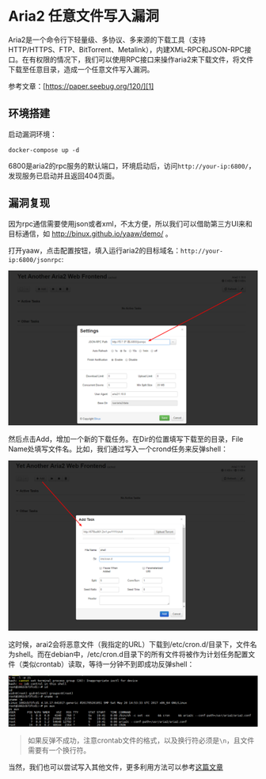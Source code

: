 # Aria2 任意文件写入漏洞

Aria2是一个命令行下轻量级、多协议、多来源的下载工具（支持 HTTP/HTTPS、FTP、BitTorrent、Metalink），内建XML-RPC和JSON-RPC接口。在有权限的情况下，我们可以使用RPC接口来操作aria2来下载文件，将文件下载至任意目录，造成一个任意文件写入漏洞。

参考文章：[https://paper.seebug.org/120/][1]

## 环境搭建

启动漏洞环境：

```
docker-compose up -d
```

6800是aria2的rpc服务的默认端口，环境启动后，访问`http://your-ip:6800/`，发现服务已启动并且返回404页面。

## 漏洞复现

因为rpc通信需要使用json或者xml，不太方便，所以我们可以借助第三方UI来和目标通信，如 http://binux.github.io/yaaw/demo/ 。

打开yaaw，点击配置按钮，填入运行aria2的目标域名：`http://your-ip:6800/jsonrpc`:

![](1.png)

然后点击Add，增加一个新的下载任务。在Dir的位置填写下载至的目录，File Name处填写文件名。比如，我们通过写入一个crond任务来反弹shell：

![](2.png)

这时候，arai2会将恶意文件（我指定的URL）下载到/etc/cron.d/目录下，文件名为shell。而在debian中，/etc/cron.d目录下的所有文件将被作为计划任务配置文件（类似crontab）读取，等待一分钟不到即成功反弹shell：

![](3.png)

> 如果反弹不成功，注意crontab文件的格式，以及换行符必须是`\n`，且文件需要有一个换行符。

当然，我们也可以尝试写入其他文件，更多利用方法可以参考[这篇文章][1]

[1]: https://paper.seebug.org/120/